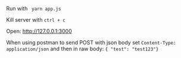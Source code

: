 Run with
``` yarn app.js```

Kill server with 
```ctrl + c```

Open: http://127.0.0.1:3000

When using postman to send POST with json body set `Content-Type: application/json` and then in raw body: `{ "test": "test123"}`

